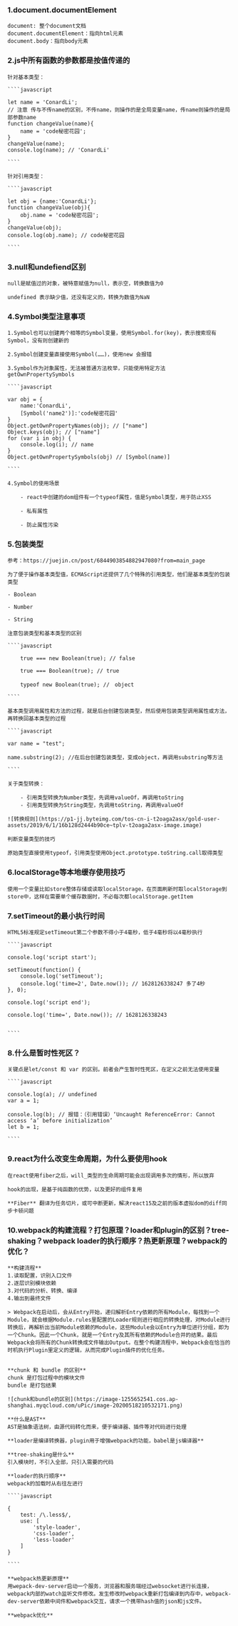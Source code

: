 ### 1.document.documentElement

    document: 整个document文档
    document.documentElement：指向html元素
    document.body：指向body元素


### 2.js中所有函数的参数都是按值传递的

    针对基本类型：

    ````javascript

    let name = 'ConardLi';
    // 注意 传与不传name的区别，不传name，则操作的是全局变量name，传name则操作的是局部参数name
    function changeValue(name){ 
        name = 'code秘密花园';
    }
    changeValue(name);
    console.log(name); // 'ConardLi'

    ````

    针对引用类型：

    ````javascript

    let obj = {name:'ConardLi'};
    function changeValue(obj){
        obj.name = 'code秘密花园';
    }
    changeValue(obj);
    console.log(obj.name); // code秘密花园

    ````

### 3.null和undefiend区别

    null是赋值过的对象，被特意赋值为null，表示空，转换数值为0

    undefined 表示缺少值，还没有定义的，转换为数值为NaN


### 4.Symbol类型注意事项

    1.Symbol也可以创建两个相等的Symbol变量，使用Symbol.for(key)，表示搜索现有Symbol，没有则创建新的

    2.Symbol创建变量直接使用Symbol(……)，使用new 会报错

    3.Symbol作为对象属性，无法被普通方法枚举，只能使用特定方法getOwnPropertySymbols

    ````javascript

    var obj = {
        name:'ConardLi',
        [Symbol('name2')]:'code秘密花园'
    }
    Object.getOwnPropertyNames(obj); // ["name"]
    Object.keys(obj); // ["name"]
    for (var i in obj) {
        console.log(i); // name
    }
    Object.getOwnPropertySymbols(obj) // [Symbol(name)]

    ````

    4.Symbol的使用场景

        - react中创建的dom组件有一个typeof属性，值是Symbol类型，用于防止XSS

        - 私有属性

        - 防止属性污染


### 5.包装类型

    参考：https://juejin.cn/post/6844903854882947080?from=main_page

    为了便于操作基本类型值，ECMAScript还提供了几个特殊的引用类型，他们是基本类型的包装类型

    - Boolean

    - Number

    - String

    注意包装类型和基本类型的区别

    ````javascript

        true === new Boolean(true); // false

        true === Boolean(true); // true

        typeof new Boolean(true); //　object

    ````

    基本类型调用属性和方法的过程，就是后台创建包装类型，然后使用包装类型调用属性或方法，再转换回基本类型的过程

    ````javascript

    var name = "test";

    name.substring(2); //在后台创建包装类型，变成object，再调用substring等方法

    ````

    关于类型转换：

        - 引用类型转换为Number类型，先调用valueOf，再调用toString
        - 引用类型转换为String类型，先调用toString，再调用valueOf

    ![转换规则](https://p1-jj.byteimg.com/tos-cn-i-t2oaga2asx/gold-user-assets/2019/6/1/16b128d2444b90ce~tplv-t2oaga2asx-image.image)

    判断变量类型的技巧

    原始类型直接使用typeof，引用类型使用Object.prototype.toString.call取得类型


### 6.localStorage等本地缓存使用技巧

    使用一个变量比如store整体存储或读取localStorage，在页面刷新时取localStorage到store中，这样在需要单个缓存数据时，不必每次都localStorage.getItem

### 7.setTimeout的最小执行时间

    HTML5标准规定setTimeout第二个参数不得小于4毫秒，低于4毫秒将以4毫秒执行

    ````javascript

    console.log('script start');

    setTimeout(function() {
        console.log('setTimeout');
        console.log('time=2', Date.now()); // 1628126338247 多了4秒
    }, 0);

    console.log('script end');

    console.log('time=', Date.now()); // 1628126338243


    ````


### 8.什么是暂时性死区？

    关键点是let/const 和 var 的区别。前者会产生暂时性死区，在定义之前无法使用变量

    ````javascript

    console.log(a); // undefined
    var a = 1;

    console.log(b); // 报错：（引用错误）‘Uncaught ReferenceError: Cannot access ‘a’ before initialization’
    let b = 1;

    ````

### 9.react为什么改变生命周期，为什么要使用hook

    在react使用fiber之后，will_类型的生命周期可能会出现调用多次的情形，所以放弃

    hook的出现，是基于纯函数的优势，以及更好的组件复用

    **Fiber** 翻译为任务切片，或可中断更新，解决react15及之前的版本虚拟dom的diff同步卡顿问题

### 10.webpack的构建流程？打包原理？loader和plugin的区别？tree-shaking？webpack loader的执行顺序？热更新原理？webpack的优化？

    **构建流程**
    1.读取配置，识别入口文件
    2.逐层识别模块依赖
    3.对代码的分析、转换、编译
    4.输出到最终文件

    > Webpack在启动后，会从Entry开始，递归解析Entry依赖的所有Module，每找到一个Module，就会根据Module.rules里配置的Loader规则进行相应的转换处理，对Module进行转换后，再解析出当前Module依赖的Module，这些Module会以Entry为单位进行分组，即为一个Chunk。因此一个Chunk，就是一个Entry及其所有依赖的Module合并的结果。最后Webpack会将所有的Chunk转换成文件输出Output。在整个构建流程中，Webpack会在恰当的时机执行Plugin里定义的逻辑，从而完成Plugin插件的优化任务。


    **chunk 和 bundle 的区别**
    chunk 是打包过程中的模块文件
    bundle 是打包结果

    ![chunk和bundle的区别](https://image-1255652541.cos.ap-shanghai.myqcloud.com/uPic/image-20200518210532171.png)

    **什么是AST**
    AST是抽象语法树，由源代码转化而来，便于编译器、插件等对代码进行处理

    **loader是编译转换器，plugin用于增强webpack的功能，babel是js编译器**

    **tree-shaking是什么**
    引入模块时，不引入全部，只引入需要的代码

    **loader的执行顺序**
    webpack的加载时从右往左进行

    ````javascript

    {
        test: /\.less$/,
        use: [
            'style-loader',
            'css-loader',
            'less-loader'
        ]
    }

    ````

    **webpack热更新原理**
    用wepack-dev-server启动一个服务，浏览器和服务端经过websocket进行长连接，webpack内部的watch监听文件修改。发生修改时webpack重新打包编译到内存中，webpack-dev-server依赖中间件和webpack交互，请求一个携带hash值的json和js文件。

    **webpack优化**


